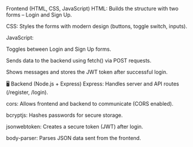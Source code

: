 Frontend (HTML, CSS, JavaScript)
HTML: Builds the structure with two forms – Login and Sign Up.

CSS: Styles the forms with modern design (buttons, toggle switch, inputs).

JavaScript:

Toggles between Login and Sign Up forms.

Sends data to the backend using fetch() via POST requests.

Shows messages and stores the JWT token after successful login.

🖥️ Backend (Node.js + Express)
Express: Handles server and API routes (/register, /login).

cors: Allows frontend and backend to communicate (CORS enabled).

bcryptjs: Hashes passwords for secure storage.

jsonwebtoken: Creates a secure token (JWT) after login.

body-parser: Parses JSON data sent from the frontend.
